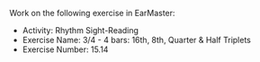 Work on the following exercise in EarMaster:
- Activity: Rhythm Sight-Reading
- Exercise Name: 3/4 - 4 bars: 16th, 8th, Quarter & Half Triplets
- Exercise Number: 15.14
